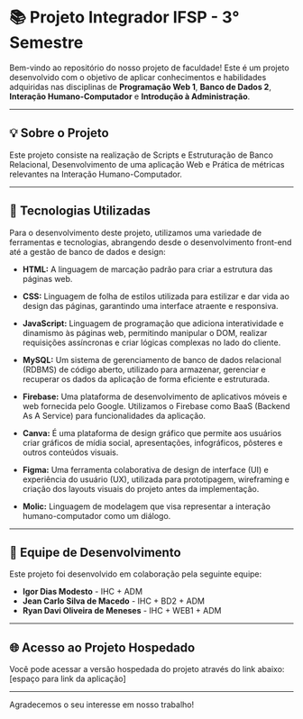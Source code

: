 # 📚 Projeto Integrador IFSP - 3° Semestre

Bem-vindo ao repositório do nosso projeto de faculdade! Este é um projeto desenvolvido com o objetivo de aplicar conhecimentos e habilidades adquiridas nas disciplinas de **Programação Web 1**, **Banco de Dados 2**, **Interação Humano-Computador** e **Introdução à Administração**.

---

## 💡 Sobre o Projeto

Este projeto consiste na realização de Scripts e Estruturação de Banco Relacional, Desenvolvimento de uma aplicação Web e Prática de métricas relevantes na Interação Humano-Computador.

---

## 🚀 Tecnologias Utilizadas

Para o desenvolvimento deste projeto, utilizamos uma variedade de ferramentas e tecnologias, abrangendo desde o desenvolvimento front-end até a gestão de banco de dados e design:

* **HTML:** A linguagem de marcação padrão para criar a estrutura das páginas web.
  
* **CSS:** Linguagem de folha de estilos utilizada para estilizar e dar vida ao design das páginas, garantindo uma interface atraente e responsiva.
  
* **JavaScript:** Linguagem de programação que adiciona interatividade e dinamismo às páginas web, permitindo manipular o DOM, realizar requisições assíncronas e criar lógicas complexas no lado do cliente.
  
* **MySQL:** Um sistema de gerenciamento de banco de dados relacional (RDBMS) de código aberto, utilizado para armazenar, gerenciar e recuperar os dados da aplicação de forma eficiente e estruturada.
  
* **Firebase:** Uma plataforma de desenvolvimento de aplicativos móveis e web fornecida pelo Google. Utilizamos o Firebase como BaaS (Backend As A Service) para funcionalidades da aplicação.
  
* **Canva:** É uma plataforma de design gráfico que permite aos usuários criar gráficos de mídia social, apresentações, infográficos, pôsteres e outros conteúdos visuais.
  
* **Figma:** Uma ferramenta colaborativa de design de interface (UI) e experiência do usuário (UX), utilizada para prototipagem, wireframing e criação dos layouts visuais do projeto antes da implementação.
  
* **Molic:** Linguagem de modelagem que visa representar a interação humano-computador como um diálogo.

---

## 👥 Equipe de Desenvolvimento

Este projeto foi desenvolvido em colaboração pela seguinte equipe:

* **Igor Dias Modesto** - IHC + ADM
* **Jean Carlo Silva de Macedo** - IHC + BD2 + ADM
* **Ryan Davi Oliveira de Meneses** - IHC + WEB1 + ADM

---

## 🌐 Acesso ao Projeto Hospedado

Você pode acessar a versão hospedada do projeto através do link abaixo:
[espaço para link da aplicação]

---

Agradecemos o seu interesse em nosso trabalho!
